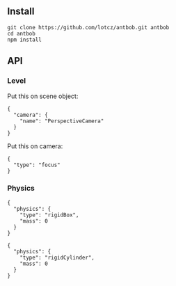 ## Install

    git clone https://github.com/lotcz/antbob.git antbob
    cd antbob
    npm install

## API

### Level

Put this on scene object:

    {
      "camera": {
        "name": "PerspectiveCamera"
      }
    }

Put this on camera:

    {
      "type": "focus"
    }

### Physics

    {
      "physics": {
        "type": "rigidBox",
        "mass": 0
      }
    }

    {
      "physics": {
        "type": "rigidCylinder",
        "mass": 0
      }
    }
